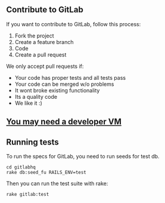 ## Contribute to GitLab 

If you want to contribute to GitLab, follow this process:

1. Fork the project
2. Create a feature branch
3. Code
4. Create a pull request

We only accept pull requests if: 

* Your code has proper tests and all tests pass
* Your code can be merged w/o problems 
* It wont broke existing functionality
* Its a quality code
* We like it :)

## [You may need a developer VM](https://github.com/gitlabhq/developer-vm)

## Running tests

To run the specs for GitLab, you need to run seeds for test db.

    cd gitlabhq
    rake db:seed_fu RAILS_ENV=test

Then you can run the test suite with rake:

    rake gitlab:test

